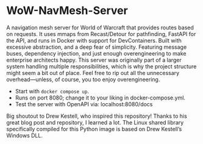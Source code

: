 # WoW-NavMesh-Server

A navigation mesh server for World of Warcraft that provides routes based on requests. It uses mmaps from Recast/Detour for pathfinding, FastAPI for the API, and runs in Docker with support for DevContainers.
Built with excessive abstraction, and a deep fear of simplicity. Featuring message buses, dependency injection, and just enough overengineering to make enterprise architects happy.
This server was originally part of a larger system handling multiple responsibilities, which is why the project structure might seem a bit out of place. Feel free to rip out all the unnecessary overhead—unless, of course, you too enjoy overengineering.

- Start with `docker compose up`.
- Runs on port 8080; change it to your liking in docker-compose.yml.
- Test the server with OpenAPI via: localhost:8080/docs

Big shoutout to Drew Kestell, who inspired this repository! Thanks to his great blog post and repository, I learned a lot. The Linux shared library specifically compiled for this Python image is based on Drew Kestell’s Windows DLL.
